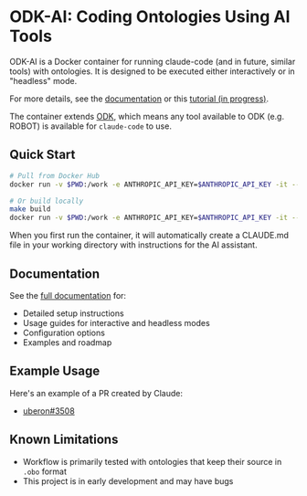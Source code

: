 # ODK-AI: Coding Ontologies Using AI Tools

ODK-AI is a Docker container for running claude-code (and in future, similar tools) with ontologies.
It is designed to be executed either interactively or in "headless" mode.

For more details, see the [documentation](https://cmungall.github.io/odk-ai/) or this [tutorial (in progress)](https://docs.google.com/presentation/d/1_ciRsRqs0hDtjcFBwZ9UhQhiQ3tlB_dOfQVEp5QR8LU/edit?slide=id.g24560ef6bb7_0_84#slide=id.g24560ef6bb7_0_84).

The container extends [ODK](https://github.com/INCATools/ontology-development-kit/), which means any tool available to ODK (e.g. ROBOT) is available for `claude-code` to use.

## Quick Start

```bash
# Pull from Docker Hub
docker run -v $PWD:/work -e ANTHROPIC_API_KEY=$ANTHROPIC_API_KEY -it --rm cmungall/odk-ai:latest

# Or build locally
make build
docker run -v $PWD:/work -e ANTHROPIC_API_KEY=$ANTHROPIC_API_KEY -it --rm odk-ai:latest
```

When you first run the container, it will automatically create a CLAUDE.md file in your working directory with instructions for the AI assistant.

## Documentation

See the [full documentation](https://cmungall.github.io/odk-ai/) for:
- Detailed setup instructions
- Usage guides for interactive and headless modes
- Configuration options 
- Examples and roadmap

## Example Usage

Here's an example of a PR created by Claude:
* [uberon#3508](https://github.com/obophenotype/uberon/pull/3508)

## Known Limitations

* Workflow is primarily tested with ontologies that keep their source in `.obo` format
* This project is in early development and may have bugs
